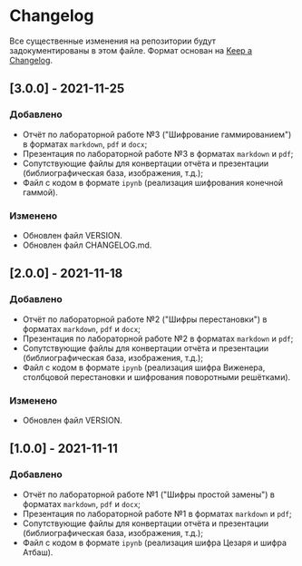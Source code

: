 # Changelog

Все существенные изменения на репозитории будут задокументированы в этом файле. Формат основан на [Keep a Changelog](https://keepachangelog.com/en/1.0.0/).

## [3.0.0] - 2021-11-25
### Добавлено
- Отчёт по лабораторной работе №3 ("Шифрование гаммированием") в форматах `markdown`, `pdf` и `docx`;
- Презентация по лабораторной работе №3 в форматах `markdown` и `pdf`;
- Сопутствующие файлы для конвертации отчёта и презентации (библиографическая база, изображения, т.д.);
- Файл с кодом в формате `ipynb` (реализация шифрования конечной гаммой).

### Изменено
- Обновлен файл VERSION.
- Обновлен файл CHANGELOG.md.

## [2.0.0] - 2021-11-18
### Добавлено
- Отчёт по лабораторной работе №2 ("Шифры перестановки") в форматах `markdown`, `pdf` и `docx`;
- Презентация по лабораторной работе №2 в форматах `markdown` и `pdf`;
- Сопутствующие файлы для конвертации отчёта и презентации (библиографическая база, изображения, т.д.);
- Файл с кодом в формате `ipynb` (реализация шифра Виженера, столбцовой перестановки и шифрования поворотными решётками).

### Изменено
- Обновлен файл VERSION.

## [1.0.0] - 2021-11-11
### Добавлено
- Отчёт по лабораторной работе №1 ("Шифры простой замены") в форматах `markdown`, `pdf` и `docx`;
- Презентация по лабораторной работе №1 в форматах `markdown` и `pdf`;
- Сопутствующие файлы для конвертации отчёта и презентации (библиографическая база, изображения, т.д.);
- Файл с кодом в формате `ipynb` (реализация шифра Цезаря и шифра Атбаш).
